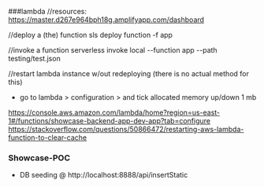 ###lambda
//resources: 
https://master.d267e964bph18g.amplifyapp.com/dashboard

//deploy a (the) function
sls deploy function -f app

//invoke a function
serverless invoke local --function app --path testing/test.json

//restart lambda instance w/out redeploying (there is no actual method for this)
- go to lambda > configuration > and tick allocated memory up/down 1 mb

https://console.aws.amazon.com/lambda/home?region=us-east-1#/functions/showcase-backend-app-dev-app?tab=configure
https://stackoverflow.com/questions/50866472/restarting-aws-lambda-function-to-clear-cache

### Showcase-POC

- DB seeding @ http://localhost:8888/api/insertStatic


